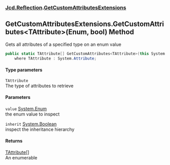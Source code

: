 ### [Jcd.Reflection](Jcd_Reflection.md 'Jcd.Reflection').[GetCustomAttributesExtensions](Jcd_Reflection_GetCustomAttributesExtensions.md 'Jcd.Reflection.GetCustomAttributesExtensions')
## GetCustomAttributesExtensions.GetCustomAttributes&lt;TAttribute&gt;(Enum, bool) Method
Gets all attributes of a specified type on an enum value  
```csharp
public static TAttribute[] GetCustomAttributes<TAttribute>(this System.Enum value, bool inherit=false)
    where TAttribute : System.Attribute;
```
#### Type parameters
<a name='Jcd_Reflection_GetCustomAttributesExtensions_GetCustomAttributes_TAttribute_(System_Enum_bool)_TAttribute'></a>
`TAttribute`  
The type of attributes to retrieve
  
#### Parameters
<a name='Jcd_Reflection_GetCustomAttributesExtensions_GetCustomAttributes_TAttribute_(System_Enum_bool)_value'></a>
`value` [System.Enum](https://docs.microsoft.com/en-us/dotnet/api/System.Enum 'System.Enum')  
the enum value to inspect
  
<a name='Jcd_Reflection_GetCustomAttributesExtensions_GetCustomAttributes_TAttribute_(System_Enum_bool)_inherit'></a>
`inherit` [System.Boolean](https://docs.microsoft.com/en-us/dotnet/api/System.Boolean 'System.Boolean')  
inspect the inheritance hierarchy
  
#### Returns
[TAttribute](Jcd_Reflection_GetCustomAttributesExtensions_GetCustomAttributes_TAttribute_(System_Enum_bool).md#Jcd_Reflection_GetCustomAttributesExtensions_GetCustomAttributes_TAttribute_(System_Enum_bool)_TAttribute 'Jcd.Reflection.GetCustomAttributesExtensions.GetCustomAttributes&lt;TAttribute&gt;(System.Enum, bool).TAttribute')[[]](https://docs.microsoft.com/en-us/dotnet/api/System.Array 'System.Array')  
An enumerable 
